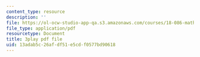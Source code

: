 ```yaml
---
content_type: resource
description: ''
file: https://ol-ocw-studio-app-qa.s3.amazonaws.com/courses/18-086-mathematical-methods-for-engineers-ii-spring-2006/13adab5c26afdf51e5cdf0577bd90618_94nmfDkTL-E.pdf
file_type: application/pdf
resourcetype: Document
title: 3play pdf file
uid: 13adab5c-26af-df51-e5cd-f0577bd90618
---
```

